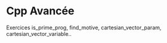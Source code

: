 # Cpp Avancée

Exercices is_prime_prog, find_motive, cartesian_vector_param, cartesian_vector_variable..
